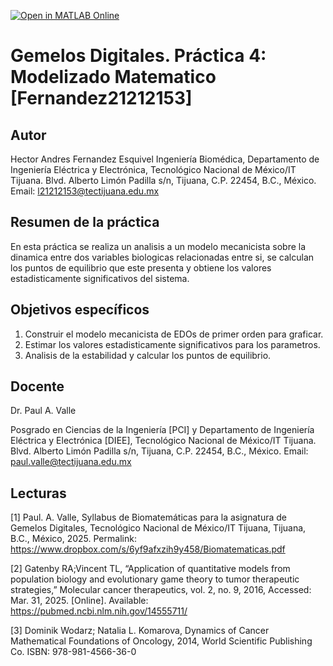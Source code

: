[![Open in MATLAB Online](https://www.mathworks.com/images/responsive/global/open-in-matlab-online.svg)](https://matlab.mathworks.com/open/github/v1?repo=AndresUN1/Gemelos-Digitales-Sistema-de-Lotka-Volterra-Fernandez21212153)

# Gemelos Digitales. Práctica 4: Modelizado Matematico [Fernandez21212153]

## Autor
Hector Andres Fernandez Esquivel
Ingeniería Biomédica, Departamento de Ingeniería Eléctrica y Electrónica, Tecnológico Nacional de México/IT Tijuana. Blvd. Alberto Limón Padilla s/n, Tijuana, C.P. 22454, B.C., México. Email: l21212153@tectijuana.edu.mx

## Resumen de la práctica
En esta práctica se realiza un analisis a un modelo mecanicista sobre la dinamica entre dos variables biologicas relacionadas entre si, se calculan los puntos de equilibrio que este presenta y obtiene los valores estadisticamente significativos del sistema. 

## Objetivos específicos
1. Construir el modelo mecanicista de EDOs de primer orden para graficar.
2. Estimar los valores estadisticamente significativos para los parametros.
3. Analisis de la estabilidad y calcular los puntos de equilibrio.

## Docente
Dr. Paul A. Valle

Posgrado en Ciencias de la Ingeniería [PCI] y Departamento de Ingeniería Eléctrica y Electrónica [DIEE], Tecnológico Nacional de México/IT Tijuana. Blvd. Alberto Limón Padilla s/n, Tijuana, C.P. 22454, B.C., México. Email: paul.valle@tectijuana.edu.mx

## Lecturas
[1] Paul. A. Valle, Syllabus de Biomatemáticas para la asignatura de Gemelos Digitales, Tecnológico Nacional de México/IT Tijuana, Tijuana, B.C., México, 2025. Permalink: https://www.dropbox.com/s/6yf9afxzih9y458/Biomatematicas.pdf

[2] Gatenby RA;Vincent TL, “Application of quantitative models from population biology and evolutionary game theory to tumor therapeutic strategies,” Molecular cancer therapeutics, vol. 2, no. 9, 2016, Accessed: Mar. 31, 2025. [Online]. Available: https://pubmed.ncbi.nlm.nih.gov/14555711/

[3] Dominik Wodarz; Natalia L. Komarova, Dynamics of Cancer Mathematical Foundations of Oncology, 2014, World Scientific Publishing Co. ISBN: 978-981-4566-36-0
